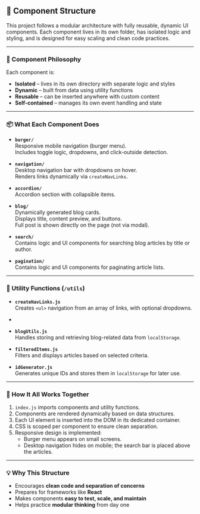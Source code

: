 ## 🧱 Component Structure

This project follows a modular architecture with fully reusable, dynamic UI components. Each component lives in its own
folder, has isolated logic and styling, and is designed for easy scaling and clean code practices.

---

### 🔄 Component Philosophy

Each component is:

- **Isolated** – lives in its own directory with separate logic and styles
- **Dynamic** – built from data using utility functions
- **Reusable** – can be inserted anywhere with custom content
- **Self-contained** – manages its own event handling and state

---

### 📦 What Each Component Does

- **`burger/`**  
  Responsive mobile navigation (burger menu).  
  Includes toggle logic, dropdowns, and click-outside detection.

- **`navigation/`**  
  Desktop navigation bar with dropdowns on hover.  
  Renders links dynamically via `createNavLinks`.

- **`accordion/`**  
  Accordion section with collapsible items.

- **`blog/`**  
  Dynamically generated blog cards.  
  Displays title, content preview, and buttons.  
  Full post is shown directly on the page (not via modal).

- **`search/`**  
  Contains logic and UI components for searching blog articles by title or author.

- **`pagination/`**  
  Contains logic and UI components for paginating article lists.

---

### 🧰 Utility Functions (`/utils`)

- **`createNavLinks.js`**  
  Creates `<ul>` navigation from an array of links, with optional dropdowns.
-
- **`blogUtils.js`**  
  Handles storing and retrieving blog-related data from `localStorage`.

- **`filteredItems.js`**  
  Filters and displays articles based on selected criteria.

- **`idGenerator.js`**  
  Generates unique IDs and stores them in `localStorage` for later use.

---

### 🔗 How It All Works Together

1. `index.js` imports components and utility functions.
2. Components are rendered dynamically based on data structures.
3. Each UI element is inserted into the DOM in its dedicated container.
4. CSS is scoped per component to ensure clean separation.
5. Responsive design is implemented:
    - Burger menu appears on small screens.
    - Desktop navigation hides on mobile; the search bar is placed above the articles.

---

### 💡 Why This Structure

- Encourages **clean code and separation of concerns**
- Prepares for frameworks like **React**
- Makes components **easy to test, scale, and maintain**
- Helps practice **modular thinking** from day one